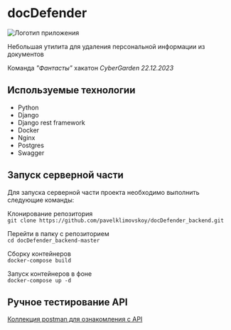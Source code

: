 # docDefender

![Логотип приложения](https://sun9-30.userapi.com/impf/XD-M-TMoXm3TFMhPRckXCN2TVMRMHCq5Merv7Q/31FQ-aW-lUU.jpg?size=512x326&quality=96&sign=0bc18cb00087f27011dea0ea002339ab&type=album)

Небольшая утилита для удаления персональной информации из документов

Команда _"Фантасты"_ хакатон *CyberGarden 22.12.2023*

## Используемые технологии

- Python
- Django
- Django rest framework
- Docker
- Nginx
- Postgres
- Swagger

## Запуск серверной части

Для запуска серверной части проекта необходимо выполнить следующие команды:

Клонирование репозитория \
`git clone https://github.com/pavelklimovskoy/docDefender_backend.git`

Перейти в папку с репозиторием \
`cd docDefender_backend-master`

Сборку контейнеров \
`docker-compose build`

Запуск контейнеров в фоне \
`docker-compose up -d`

## Ручное тестирование API

[Коллекция postman для ознакомления с API](https://www.postman.com/lunar-satellite-45225/workspace/docdefender/collection/9576648-1518e86f-302a-4181-85e3-30d8778cff45?action=share&creator=9576648)
